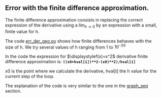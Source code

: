 ## Error with the finite difference approximation.

The finite difference approximation consists in replacing the correct expression of the derivative using a $\displaystyle\lim_{h \to 0}$ by an expression with a small, finite value for h.

The code [err_der_geo.py](err_der_geo.py) shows how finite differences behaves with the size of h. We try several values of h ranging from 1 to $10^{-20}$ 

In the code the expression for $\displaystylef(x)=x^2$ derivative finite difference approximation is: **`((x0+hval[i])**2-(x0)**2)/hval[i]`**

x0 is the point where we calculate the derivative, hval[i] the h value for the current step of the loop.

The explanation of the code is very similar to the one in the [graph_seq](https://github.com/pcamus/pymath/tree/main/graph_seq) section.
